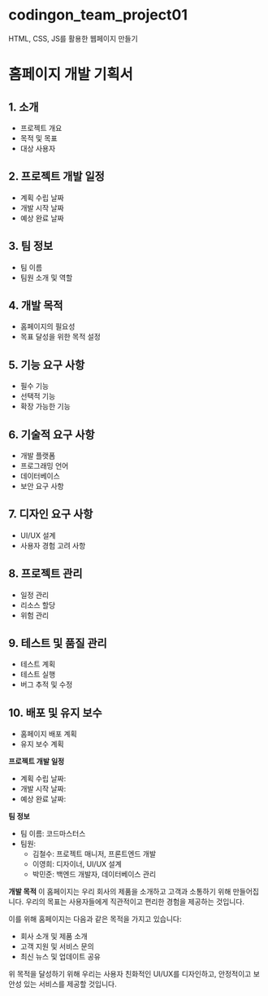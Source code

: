 # codingon_team_project01
HTML, CSS, JS를 활용한 웹페이지 만들기

<!-- 기획서 들어갈 내용, 형식-->
# 홈페이지 개발 기획서

## 1. 소개
- 프로젝트 개요
- 목적 및 목표
- 대상 사용자

## 2. 프로젝트 개발 일정
- 계획 수립 날짜
- 개발 시작 날짜
- 예상 완료 날짜

## 3. 팀 정보
- 팀 이름
- 팀원 소개 및 역할

## 4. 개발 목적
- 홈페이지의 필요성
- 목표 달성을 위한 목적 설정

## 5. 기능 요구 사항
- 필수 기능
- 선택적 기능
- 확장 가능한 기능

## 6. 기술적 요구 사항
- 개발 플랫폼
- 프로그래밍 언어
- 데이터베이스
- 보안 요구 사항

## 7. 디자인 요구 사항
- UI/UX 설계
- 사용자 경험 고려 사항

## 8. 프로젝트 관리
- 일정 관리
- 리소스 할당
- 위험 관리

## 9. 테스트 및 품질 관리
- 테스트 계획
- 테스트 실행
- 버그 추적 및 수정

## 10. 배포 및 유지 보수
- 홈페이지 배포 계획
- 유지 보수 계획

**프로젝트 개발 일정**
- 계획 수립 날짜:
- 개발 시작 날짜:
- 예상 완료 날짜:

**팀 정보**
- 팀 이름: 코드마스터스
- 팀원:
  - 김철수: 프로젝트 매니저, 프론트엔드 개발
  - 이영희: 디자이너, UI/UX 설계
  - 박민준: 백엔드 개발자, 데이터베이스 관리

**개발 목적**
이 홈페이지는 우리 회사의 제품을 소개하고 고객과 소통하기 위해 만들어집니다. 우리의 목표는 사용자들에게 직관적이고 편리한 경험을 제공하는 것입니다.

이를 위해 홈페이지는 다음과 같은 목적을 가지고 있습니다:
- 회사 소개 및 제품 소개
- 고객 지원 및 서비스 문의
- 최신 뉴스 및 업데이트 공유

위 목적을 달성하기 위해 우리는 사용자 친화적인 UI/UX를 디자인하고, 안정적이고 보안성 있는 서비스를 제공할 것입니다.

